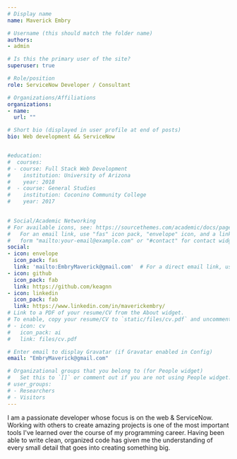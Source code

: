 ```yaml
---
# Display name
name: Maverick Embry

# Username (this should match the folder name)
authors:
- admin

# Is this the primary user of the site?
superuser: true

# Role/position
role: ServiceNow Developer / Consultant

# Organizations/Affiliations
organizations:
- name: 
  url: ""

# Short bio (displayed in user profile at end of posts)
bio: Web development && ServiceNow


#education:
#  courses:
# - course: Full Stack Web Development
#    institution: University of Arizona
#    year: 2018
#  - course: General Studies
#    institution: Coconino Community College
#    year: 2017
  

# Social/Academic Networking
# For available icons, see: https://sourcethemes.com/academic/docs/page-builder/#icons
#   For an email link, use "fas" icon pack, "envelope" icon, and a link in the
#   form "mailto:your-email@example.com" or "#contact" for contact widget.
social:
- icon: envelope
  icon_pack: fas
  link: 'mailto:EmbryMaverick@gmail.com'  # For a direct email link, use "mailto:test@example.org".
- icon: github
  icon_pack: fab
  link: https://github.com/keagnn
- icon: linkedin
  icon_pack: fab
  link: https://www.linkedin.com/in/maverickembry/
# Link to a PDF of your resume/CV from the About widget.
# To enable, copy your resume/CV to `static/files/cv.pdf` and uncomment the lines below.
# - icon: cv
#   icon_pack: ai
#   link: files/cv.pdf

# Enter email to display Gravatar (if Gravatar enabled in Config)
email: "EmbryMaverick@gmail.com"

# Organizational groups that you belong to (for People widget)
#   Set this to `[]` or comment out if you are not using People widget.
# user_groups:
# - Researchers
# - Visitors
---
```


I am a passionate developer whose focus is on the web & ServiceNow. Working with others to create amazing projects is one of the most important tools I've learned over the course of my programming career. Having been able to write clean, organized code has given me the understanding of every small detail that goes into creating something big.
